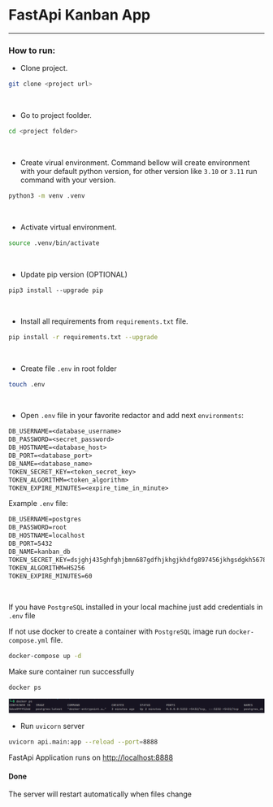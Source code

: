 # FastApi Kanban App
* * *

### How to run:

- Clone project.
```bash
git clone <project url>
```

  &nbsp;
 
- Go to project foolder.
```bash
cd <project folder>
```


 &nbsp;
 
 - Create virual environment. Command bellow will create environment with your default python version, for other version like `3.10` or `3.11` run command with your version.
 ```bash
 python3 -m venv .venv
 ```
 

 &nbsp;
 
 - Activate virtual environment.
 ```bash
 source .venv/bin/activate
 ```
 
 &nbsp;
 
 - Update pip version (OPTIONAL)
 ```
 pip3 install --upgrade pip
```

&nbsp;

- Install all requirements from `requirements.txt` file.
```bash
pip install -r requirements.txt --upgrade
```

&nbsp;

- Create file `.env` in root folder
```bash
touch .env
```

&nbsp;

- Open `.env` file in your favorite redactor and add next `environments`:

```env
DB_USERNAME=<database_username>
DB_PASSWORD=<secret_password>
DB_HOSTNAME=<database_host>
DB_PORT=<database_port>
DB_NAME=<database_name>
TOKEN_SECRET_KEY=<token_secret_key>
TOKEN_ALGORITHM=<token_algorithm>
TOKEN_EXPIRE_MINUTES=<expire_time_in_minute>
```

Example `.env` file:
```env
DB_USERNAME=postgres
DB_PASSWORD=root
DB_HOSTNAME=localhost
DB_PORT=5432
DB_NAME=kanban_db
TOKEN_SECRET_KEY=dsjghj435ghfghjbmn687gdfhjkhgjkhdfg897456jkhgsdgkh567897dfgh
TOKEN_ALGORITHM=HS256
TOKEN_EXPIRE_MINUTES=60
```

&nbsp;

If you have `PostgreSQL` installed in your local machine just add credentials in `.env` file

If not use docker to create a container with `PostgreSQL` image  run `docker-compose.yml` file.
```bash
docker-compose up -d
```

Make sure container run successfully
```bash
docker ps
```
![docker_postgres_container_run](docs/images/docker_postgres_container_success.png)

- Run `uvicorn` server
```bash
uvicorn api.main:app --reload --port=8888
```

FastApi Application runs on [http://localhost:8888](http://localhost:8888)

#### Done
The server will restart automatically when files change
